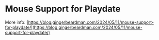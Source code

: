 # Mouse Support for Playdate

More info: [https://blog.gingerbeardman.com/2024/05/11/mouse-support-for-playdate/](https://blog.gingerbeardman.com/2024/05/11/mouse-support-for-playdate/)
